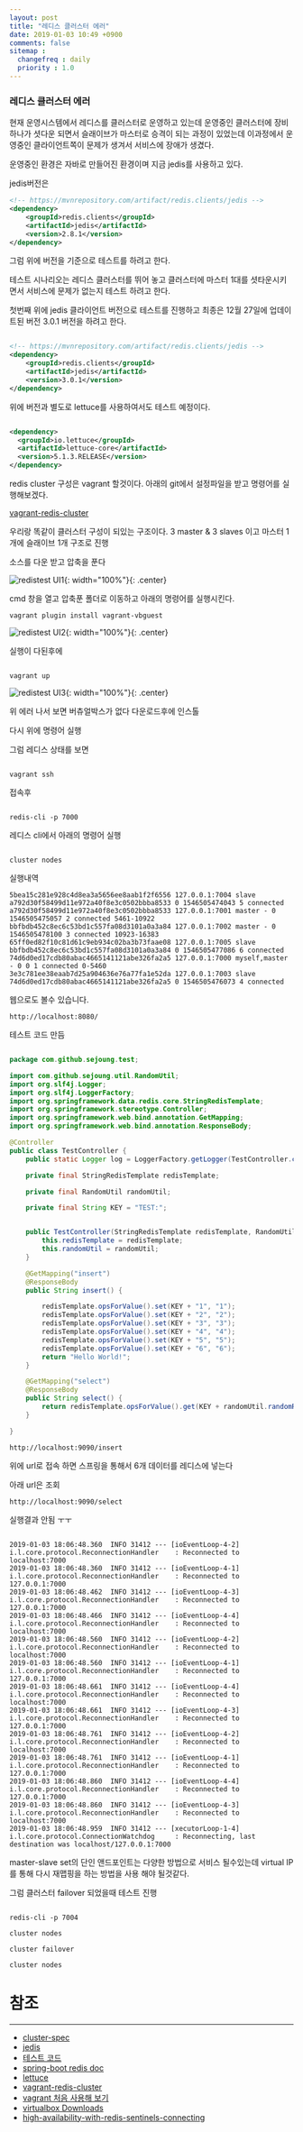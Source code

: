 ```yaml
---
layout: post
title: "레디스 클러스터 에러"
date: 2019-01-03 10:49 +0900
comments: false
sitemap :
  changefreq : daily
  priority : 1.0
---
```


### 레디스 클러스터 에러

현재 운영시스템에서 레디스를 클러스터로 운영하고 있는데 운영중인 클러스터에 장비 하나가 셧다운 되면서
슬래이브가 마스터로 승격이 되는 과정이 있었는데 이과정에서 운영중인 클라이언트쪽이 문제가 생겨서 서비스에
장애가 생겼다.

운영중인 환경은 자바로 만들어진 환경이며 지금 jedis를 사용하고 있다. 

jedis버전은

```xml
<!-- https://mvnrepository.com/artifact/redis.clients/jedis -->
<dependency>
    <groupId>redis.clients</groupId>
    <artifactId>jedis</artifactId>
    <version>2.8.1</version>
</dependency>

```

그럼 위에 버전을 기준으로 테스트를 하려고 한다.

테스트 시나리오는 레디스 클러스터를 뛰어 놓고 클러스터에 마스터 1대를 셧타운시키면서 서비스에 문제가 없는지 테스트 하려고 한다.

첫번째 위에 jedis 클라이언트 버전으로 테스트를 진행하고 최종은 12월 27일에 업데이트된 버전 3.0.1 버전을 하려고 한다.

```xml

<!-- https://mvnrepository.com/artifact/redis.clients/jedis -->
<dependency>
    <groupId>redis.clients</groupId>
    <artifactId>jedis</artifactId>
    <version>3.0.1</version>
</dependency>

```

위에 버전과 별도로 lettuce를 사용하여서도 테스트 예정이다.

```xml

<dependency>
  <groupId>io.lettuce</groupId>
  <artifactId>lettuce-core</artifactId>
  <version>5.1.3.RELEASE</version>
</dependency>

```

redis cluster 구성은 vagrant 할것이다. 아래의 git에서 설정파일을 받고 명령어를 실행해보겠다.

[vagrant-redis-cluster](https://github.com/sejoung/vagrant-redis-cluster)

우리랑 똑같이 클러스터 구성이 되있는 구조이다. 3 master & 3 slaves 이고 마스터 1개에 슬래이브 1개 구조로 진행

소스를 다운 받고 압축을 푼다 

![redistest UI1](https://sejoung.github.io/images/2019_01_03_01.jpg){: width="100%"}{: .center}

cmd 창을 열고 압축푼 폴더로 이동하고 아래의 명령어를 실행시킨다.

```
vagrant plugin install vagrant-vbguest

```

![redistest UI2](https://sejoung.github.io/images/2019_01_03_02.jpg){: width="100%"}{: .center}

실행이 다된후에 

```

vagrant up

```

![redistest UI3](https://sejoung.github.io/images/2019_01_03_03.jpg){: width="100%"}{: .center}

위 에러 나서 보면 버츄얼박스가 없다 다운로드후에 인스톨

다시 위에 명령어 실행

그럼 레디스 상태를 보면 

```

vagrant ssh

```

접속후

```

redis-cli -p 7000

```

레디스 cli에서 아래의 명령어 실행

```

cluster nodes

```
실행내역
```
5bea15c281e928c4d8ea3a5656ee8aab1f2f6556 127.0.0.1:7004 slave a792d30f58499d11e972a40f8e3c0502bbba8533 0 1546505474043 5 connected
a792d30f58499d11e972a40f8e3c0502bbba8533 127.0.0.1:7001 master - 0 1546505475057 2 connected 5461-10922
bbfbdb452c8ec6c53bd1c557fa08d3101a0a3a84 127.0.0.1:7002 master - 0 1546505478100 3 connected 10923-16383
65ff0ed82f10c81d61c9eb934c02ba3b73faae08 127.0.0.1:7005 slave bbfbdb452c8ec6c53bd1c557fa08d3101a0a3a84 0 1546505477086 6 connected
74d6d0ed17cdb80abac4665141121abe326fa2a5 127.0.0.1:7000 myself,master - 0 0 1 connected 0-5460
3e3c781ee38eaab7d25a904636e76a77fa1e52da 127.0.0.1:7003 slave 74d6d0ed17cdb80abac4665141121abe326fa2a5 0 1546505476073 4 connected
```

웹으로도 볼수 있습니다.

```
http://localhost:8080/
```


테스트 코드 만듬

```java

package com.github.sejoung.test;

import com.github.sejoung.util.RandomUtil;
import org.slf4j.Logger;
import org.slf4j.LoggerFactory;
import org.springframework.data.redis.core.StringRedisTemplate;
import org.springframework.stereotype.Controller;
import org.springframework.web.bind.annotation.GetMapping;
import org.springframework.web.bind.annotation.ResponseBody;

@Controller
public class TestController {
    public static Logger log = LoggerFactory.getLogger(TestController.class);

    private final StringRedisTemplate redisTemplate;

    private final RandomUtil randomUtil;

    private final String KEY = "TEST:";


    public TestController(StringRedisTemplate redisTemplate, RandomUtil randomUtil) {
        this.redisTemplate = redisTemplate;
        this.randomUtil = randomUtil;
    }

    @GetMapping("insert")
    @ResponseBody
    public String insert() {

        redisTemplate.opsForValue().set(KEY + "1", "1");
        redisTemplate.opsForValue().set(KEY + "2", "2");
        redisTemplate.opsForValue().set(KEY + "3", "3");
        redisTemplate.opsForValue().set(KEY + "4", "4");
        redisTemplate.opsForValue().set(KEY + "5", "5");
        redisTemplate.opsForValue().set(KEY + "6", "6");
        return "Hello World!";
    }

    @GetMapping("select")
    @ResponseBody
    public String select() {
        return redisTemplate.opsForValue().get(KEY + randomUtil.randomRange());
    }

}

```


```
http://localhost:9090/insert
```
위에 url로 접속 하면 스프링을 통해서 6개 데이터를 레디스에 넣는다

아래 url은 조회

```
http://localhost:9090/select

```

실행결과 안됨 ㅜㅜ

```

2019-01-03 18:06:48.360  INFO 31412 --- [ioEventLoop-4-2] i.l.core.protocol.ReconnectionHandler    : Reconnected to localhost:7000
2019-01-03 18:06:48.360  INFO 31412 --- [ioEventLoop-4-1] i.l.core.protocol.ReconnectionHandler    : Reconnected to 127.0.0.1:7000
2019-01-03 18:06:48.462  INFO 31412 --- [ioEventLoop-4-3] i.l.core.protocol.ReconnectionHandler    : Reconnected to 127.0.0.1:7000
2019-01-03 18:06:48.466  INFO 31412 --- [ioEventLoop-4-4] i.l.core.protocol.ReconnectionHandler    : Reconnected to localhost:7000
2019-01-03 18:06:48.560  INFO 31412 --- [ioEventLoop-4-2] i.l.core.protocol.ReconnectionHandler    : Reconnected to localhost:7000
2019-01-03 18:06:48.560  INFO 31412 --- [ioEventLoop-4-1] i.l.core.protocol.ReconnectionHandler    : Reconnected to 127.0.0.1:7000
2019-01-03 18:06:48.661  INFO 31412 --- [ioEventLoop-4-4] i.l.core.protocol.ReconnectionHandler    : Reconnected to localhost:7000
2019-01-03 18:06:48.661  INFO 31412 --- [ioEventLoop-4-3] i.l.core.protocol.ReconnectionHandler    : Reconnected to 127.0.0.1:7000
2019-01-03 18:06:48.761  INFO 31412 --- [ioEventLoop-4-2] i.l.core.protocol.ReconnectionHandler    : Reconnected to localhost:7000
2019-01-03 18:06:48.761  INFO 31412 --- [ioEventLoop-4-1] i.l.core.protocol.ReconnectionHandler    : Reconnected to 127.0.0.1:7000
2019-01-03 18:06:48.860  INFO 31412 --- [ioEventLoop-4-4] i.l.core.protocol.ReconnectionHandler    : Reconnected to 127.0.0.1:7000
2019-01-03 18:06:48.860  INFO 31412 --- [ioEventLoop-4-3] i.l.core.protocol.ReconnectionHandler    : Reconnected to localhost:7000
2019-01-03 18:06:48.959  INFO 31412 --- [xecutorLoop-1-4] i.l.core.protocol.ConnectionWatchdog     : Reconnecting, last destination was localhost/127.0.0.1:7000

```

master-slave set의 단인 앤드포인트는 다양한 방법으로 서비스 될수있는데  virtual IP를 통해 다시 재맵핑을 하는 방법을 사용 해야 될것같다.


그럼 클러스터 failover 되었을때 테스트 진행

```

redis-cli -p 7004 

cluster nodes

cluster failover

cluster nodes

```

# 참조
-----
* [cluster-spec](https://redis.io/topics/cluster-spec)
* [jedis](https://github.com/xetorthio/jedis)
* [테스트 코드](https://github.com/sejoung/vagrant-redis-cluster)
* [spring-boot redis doc](https://docs.spring.io/spring-boot/docs/current/reference/html/boot-features-nosql.html#boot-features-redis)
* [lettuce](https://github.com/lettuce-io/lettuce-core/)
* [vagrant-redis-cluster](https://github.com/sejoung/vagrant-redis-cluster)
* [vagrant 처음 사용해 보기](https://sejoung.github.io/2018/06/vagrant_GettingStarted)
* [virtualbox Downloads](https://www.virtualbox.org/wiki/Downloads)
* [high-availability-with-redis-sentinels-connecting](https://dzone.com/articles/high-availability-with-redis-sentinels-connecting)
